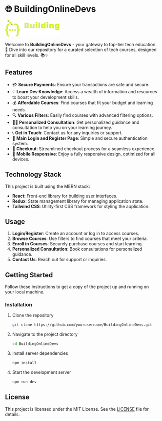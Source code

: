 # 🌐 BuildingOnlineDevs

![BuildingOnlineDevs Logo](./public/images/logo.png)

Welcome to **BuildingOnlineDevs** - your gateway to top-tier tech education. 🚀 Dive into our repository for a curated selection of tech courses, designed for all skill levels. 📚✨

## Features

- 💳 **Secure Payments**: Ensure your transactions are safe and secure.
- 💡 **Learn Dev Knowledge**: Access a wealth of information and resources to boost your development skills.
- 💰 **Affordable Courses**: Find courses that fit your budget and learning needs.
- 🔍 **Various Filters**: Easily find courses with advanced filtering options.
- 👩‍🏫 **Personalized Consultation**: Get personalized guidance and consultation to help you on your learning journey.
- 📞 **Get in Touch**: Contact us for any inquiries or support.
- 🔐 **Main Login and Register Page**: Simple and secure authentication system.
- 🛒 **Checkout**: Streamlined checkout process for a seamless experience.
- 📱 **Mobile Responsive**: Enjoy a fully responsive design, optimized for all devices.

## Technology Stack

This project is built using the MERN stack:

- **React**: Front-end library for building user interfaces.
- **Redux**: State management library for managing application state.
- **Tailwind CSS**: Utility-first CSS framework for styling the application.

## Usage

1. **Login/Register**: Create an account or log in to access courses.
2. **Browse Courses**: Use filters to find courses that meet your criteria.
3. **Enroll in Courses**: Securely purchase courses and start learning.
4. **Personalized Consultation**: Book consultations for personalized guidance.
5. **Contact Us**: Reach out for support or inquiries.

## Getting Started

Follow these instructions to get a copy of the project up and running on your local machine.

### Installation

1. Clone the repository
   ```bash
   git clone https://github.com/yourusername/BuildingOnlineDevs.git

2. Navigate to the project directory
   ```bash
   cd BuildingOnlineDevs

3. Install server dependencies
   ```bash
   npm install

4. Start the development server
   ```bash
   npm run dev

## License

This project is licensed under the MIT License. See the [LICENSE](LICENSE) file for details.

